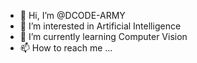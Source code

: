 - 👋 Hi, I’m @DCODE-ARMY
- 👀 I’m interested in Artificial Intelligence 
- 🌱 I’m currently learning Computer Vision 
- 📫 How to reach me ...

<!---
DCODE-ARMY/DCODE-ARMY is a ✨ special ✨ repository because its `README.md` (this file) appears on your GitHub profile.
You can click the Preview link to take a look at your changes.
--->
